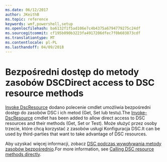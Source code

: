 ```yaml
---
ms.date: 06/12/2017
author: JKeithB
ms.topic: reference
keywords: wmf,powershell,setup
ms.openlocfilehash: ba6132f1f5ad106e7c4b4375a6794779275c24df
ms.sourcegitcommit: cf195b090b3223fa4917206dfec7f0b603873cdf
ms.translationtype: MT
ms.contentlocale: pl-PL
ms.lasthandoff: 04/09/2018
---
```

# <a name="direct-access-to-dsc-resource-methods"></a><span data-ttu-id="f8b46-102">Bezpośredni dostęp do metody zasobów DSC</span><span class="sxs-lookup"><span data-stu-id="f8b46-102">Direct access to DSC resource methods</span></span>


<span data-ttu-id="f8b46-103">[Invoke DscResource](https://technet.microsoft.com/library/mt517869.aspx) dodano polecenie cmdlet umożliwia bezpośredni dostęp do zasobów DSC i ich metod (Get, Set lub testu).</span><span class="sxs-lookup"><span data-stu-id="f8b46-103">The [Invoke-DscResource](https://technet.microsoft.com/library/mt517869.aspx) cmdlet has been added to allow direct access to DSC resources and their methods (Get, Set or Test).</span></span> <span data-ttu-id="f8b46-104">Może służyć przez osoby trzecie, które chcą korzystać z zasobów usługi Konfiguracja DSC.</span><span class="sxs-lookup"><span data-stu-id="f8b46-104">It can be used by third-parties that want to take advantage of DSC resources.</span></span>

<span data-ttu-id="f8b46-105">Aby uzyskać więcej informacji, zobacz [DSC podczas wywoływania metody zasobów bezpośrednio](https://msdn.microsoft.com/powershell/dsc/directcallresource).</span><span class="sxs-lookup"><span data-stu-id="f8b46-105">For more information, see [Calling DSC resource methods directly](https://msdn.microsoft.com/powershell/dsc/directcallresource).</span></span>